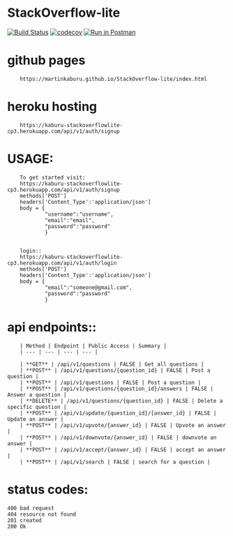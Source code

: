 # StackOverflow-lite

[![Build Status](https://travis-ci.org/MartinKaburu/StackOverflow-lite.svg?branch=development)](https://travis-ci.org/MartinKaburu/StackOverflow-lite)
[![codecov](https://codecov.io/gh/MartinKaburu/StackOverflow-lite/branch/master/graph/badge.svg)](https://codecov.io/gh/MartinKaburu/StackOverflow-lite)
[![Run in Postman](https://run.pstmn.io/button.svg)](https://app.getpostman.com/run-collection/6a89cd9ab95f70bbddda)

# github pages

        https://martinkaburu.github.io/StackOverflow-lite/index.html

# heroku hosting

        https://kaburu-stackoverflowlite-cp3.herokuapp.com/api/v1/auth/signup

# USAGE:

        To get started visit:
        https://kaburu-stackoverflowlite-cp3.herokuapp.com/api/v1/auth/signup
        methods['POST']
        headers['Content_Type':'application/json']
        body = {
                "username":"username",
                "email":"email",
                "password":"password"
                }


        login::
        https://kaburu-stackoverflowlite-cp3.herokuapp.com/api/v1/auth/login
        methods['POST']
        headers['Content_Type':'application/json']
        body = {
                "email":"someone@gmail.com",
                "password":"password"
                }

# api endpoints::
        | Method | Endpoint | Public Access | Summary |
        | --- | --- | --- | --- |

        | **GET** | /api/v1/questions | FALSE | Get all questions |
        | **POST** | /api/v1/questions/{question_id} | FALSE | Post a question |
        | **POST** | /api/v1/questions | FALSE | Post a question |
        | **POST** | /api/v1/questions/{question_id}/answers | FALSE | Answer a question |
        | **DELETE** | /api/v1/questions/{question_id} | FALSE | Delete a specific question |
        | **POST** | /api/v1/update/{question_id}/{answer_id} | FALSE | Update an answer |
        | **POST** | /api/v1/upvote/{answer_id} | FALSE | Upvote an answer |
        | **POST** | /api/v1/downvote/{answer_id} | FALSE | downvote an answer |
        | **POST** | /api/v1/accept/{answer_id} | FALSE | accept an answer |
        | **POST** | /api/v1/search | FALSE | search for a question |

# status codes:
    400 bad request
    404 resource not found
    201 created
    200 Ok

